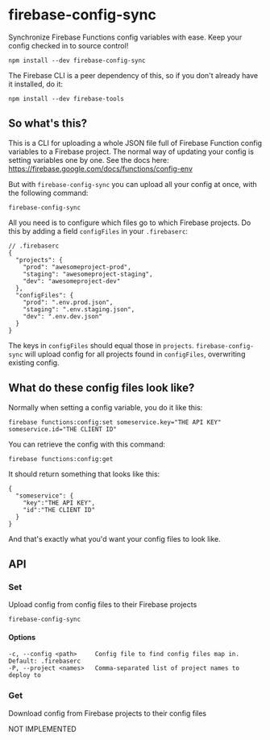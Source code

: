 # firebase-config-sync

Synchronize Firebase Functions config variables with ease. Keep your config checked in to source control!

```
npm install --dev firebase-config-sync
```

The Firebase CLI is a peer dependency of this, so if you don't already have it installed, do it:

```
npm install --dev firebase-tools
```

## So what's this?
This is a CLI for uploading a whole JSON file full of Firebase Function config variables to a Firebase project.
The normal way of updating your config is setting variables one by one. See the docs here: https://firebase.google.com/docs/functions/config-env

But with `firebase-config-sync` you can upload all your config at once, with the following command:

```
firebase-config-sync
```

All you need is to configure which files go to which Firebase projects. Do this by adding a field `configFiles` in your `.firebaserc`:

```
// .firebaserc
{
  "projects": {
    "prod": "awesomeproject-prod",
    "staging": "awesomeproject-staging",
    "dev": "awesomeproject-dev"
  },
  "configFiles": {
    "prod": ".env.prod.json",
    "staging": ".env.staging.json",
    "dev": ".env.dev.json"
  }
}
```

The keys in `configFiles` should equal those in `projects`. `firebase-config-sync` will upload config for all projects found in `configFiles`, overwriting existing config.

## What do these config files look like?

Normally when setting a config variable, you do it like this:

```
firebase functions:config:set someservice.key="THE API KEY" someservice.id="THE CLIENT ID"
```

You can retrieve the config with this command:

```
firebase functions:config:get
```

It should return something that looks like this:

```
{
  "someservice": {
    "key":"THE API KEY",
    "id":"THE CLIENT ID"
  }
}
```

And that's exactly what you'd want your config files to look like.

## API

### Set
Upload config from config files to their Firebase projects

```
firebase-config-sync
```

#### Options
```
-c, --config <path>     Config file to find config files map in. Default: .firebaserc
-P, --project <names>   Comma-separated list of project names to deploy to
```

### Get
Download config from Firebase projects to their config files

NOT IMPLEMENTED
